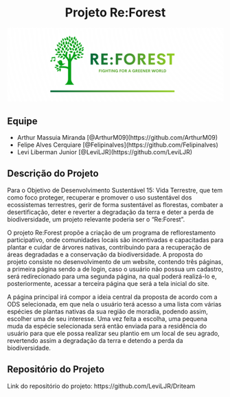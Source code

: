 <h1 align="center">Projeto Re:Forest</h1>
<img src="/assets/images/logo.png">



<h2>Equipe</h2>

<ul>
  <li>Arthur Massuia Miranda [@ArthurM09](https://github.com/ArthurM09)</li>
  <li>Felipe Alves Cerquiare [@Felipinalves](https://github.com/Felipinalves)</li>
  <li>Levi Liberman Junior [@LeviLJR](https://github.com/LeviLJR)</li>
</ul>  



<h2>Descrição do Projeto</h2>

<p>Para o Objetivo de Desenvolvimento Sustentável 15: Vida Terrestre, que tem como foco proteger, recuperar e promover o uso sustentável dos  ecossistemas terrestres, gerir de forma sustentável as florestas, combater a desertificação, deter e reverter a degradação da terra e deter a perda  de biodiversidade, um projeto relevante poderia ser o “Re:Forest”.</p>

<p>O projeto Re:Forest propõe a criação de um programa de reflorestamento participativo, onde comunidades locais são incentivadas e capacitadas para plantar e cuidar de árvores nativas, contribuindo para a recuperação de áreas degradadas e a conservação da biodiversidade. A proposta do projeto consiste no desenvolvimento de um website, contendo três páginas, a primeira página sendo a de login, caso o usuário não possua um cadastro, será redirecionado para uma segunda página, na qual poderá realizá-lo e, posteriormente, acessar a terceira página que será a tela inicial do site.</p>

<p>A página principal irá compor a ideia central da proposta de acordo com a ODS selecionada, em que nela o usuário terá acesso a uma lista com várias espécies de plantas nativas da sua região de moradia, podendo assim, escolher uma de seu interesse. Uma vez feita a escolha, uma pequena muda da espécie selecionada será então enviada para a residência do usuário para que ele possa realizar seu plantio em um local de seu agrado, revertendo assim a degradação da terra e detendo a perda da biodiversidade.</p>



<h2>Repositório do Projeto</h2>
Link do repositório do projeto:
https://github.com/LeviLJR/Driteam
